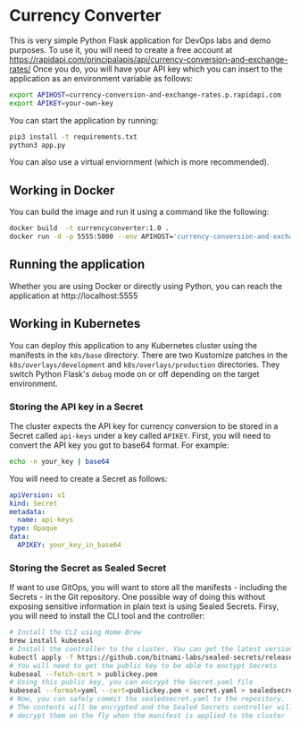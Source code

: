 # Currency Converter
This is very simple Python Flask application for DevOps labs and demo purposes.
To use it, you will need to create a free account at https://rapidapi.com/principalapis/api/currency-conversion-and-exchange-rates/
Once you do, you will have your API key which you can insert to the application as an environment variable as follows:
```bash
export APIHOST=currency-conversion-and-exchange-rates.p.rapidapi.com
export APIKEY=your-own-key
```
You can start the application by running:
```bash
pip3 install -t requirements.txt
python3 app.py
```
You can also use a virtual enviornment (which is more recommended).
## Working in Docker
You can build the image and run it using a command like the following:
```bash
docker build  -t currencyconverter:1.0 .
docker run -d -p 5555:5000 --env APIHOST='currency-conversion-and-exchange-rates.p.rapidapi.com' --env APIKEY='your-own-key' currencyconverter:1.0
```
## Running the application
Whether you are using Docker or directly using Python, you can reach the application at http://localhost:5555
## Working in Kubernetes
You can deploy this application to any Kubernetes cluster using the manifests in the `k8s/base` directory. There are two Kustomize patches in the `k8s/overlays/development` and `k8s/overlays/production` directories. They switch Python Flask's `debug` mode on or off depending on the target environment.
### Storing the API key in a Secret
The cluster expects the API key for currency conversion to be stored in a Secret called `api-keys` under a key called `APIKEY`. 
First, you will need to convert the API key you got to base64 format. For example:
```bash
echo -n your_key | base64
```
You will need to create a Secret as follows:
```yaml
apiVersion: v1
kind: Secret
metadata:
  name: api-keys
type: Opaque
data:
  APIKEY: your_key_in_base64
```
### Storing the Secret as Sealed Secret
If want to use GitOps, you will want to store all the manifests - including the Secrets - in the Git repository. One possible way of doing this without exposing sensitive information in plain text is using Sealed Secrets. 
Firsy, you will need to install the CLI tool and the controller:
```bash
# Install the CLI using Home Brew
brew install kubeseal
# Install the controller to the cluster. You can get the latest version from https://github.com/bitnami-labs/sealed-secrets/releases
kubectl apply -f https://github.com/bitnami-labs/sealed-secrets/releases/download/v0.25.0/controller.yaml
# You will need to get the public key to be able to enctypt Secrets
kubeseal --fetch-cert > publickey.pem
# Using this public key, you can encrypt the Secret.yaml file 
kubeseal --format=yaml --cert=publickey.pem < secret.yaml > sealedsecret.yaml
# Now, you can safely commit the sealedsecret.yaml to the repository. 
# The contents will be encrypted and the Sealed Secrets controller will 
# decrypt them on the fly when the manifest is applied to the cluster 